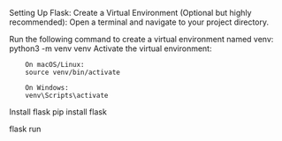 Setting Up Flask:
Create a Virtual Environment (Optional but highly recommended):
Open a terminal and navigate to your project directory.

Run the following command to create a virtual environment named venv:
    python3 -m venv venv
    Activate the virtual environment:

        On macOS/Linux:
        source venv/bin/activate

        On Windows:
        venv\Scripts\activate
Install flask
    pip install flask

flask run



